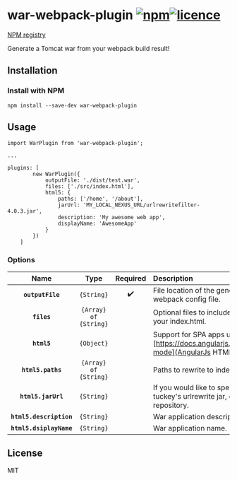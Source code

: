 # war-webpack-plugin [![npm](https://img.shields.io/npm/v/war-webpack-plugin.svg?style=flat-square)](https://github.com/isonet/war-webpack-plugin)[![licence](https://img.shields.io/npm/l/war-webpack-plugin.svg?style=flat-square)](https://img.shields.io/npm/l/war-webpack-plugin.svg)

[NPM registry](https://www.npmjs.com/package/war-webpack-plugin)

Generate a Tomcat war from your webpack build result!

## Installation

### Install with NPM

```npm install --save-dev war-webpack-plugin```

## Usage

```ecmascript 6
import WarPlugin from 'war-webpack-plugin';

...

plugins: [
        new WarPlugin({
            outputFile: './dist/test.war',
            files: ['./src/index.html'],
            html5: { 
                paths: ['/home', '/about'],
                jarUrl: 'MY_LOCAL_NEXUS_URL/urlrewritefilter-4.0.3.jar',
                description: 'My awesome web app',
                displayName: 'AwesomeApp'
            }
        })
    ]
```

### Options

|Name|Type|Required|Description|
|:--:|:--:|:------:|:----------|
|**`outputFile`**|`{String}`|:heavy_check_mark:|File location of the generated war, relative to your webpack config file.|
|**`files`**|`{Array} of {String}`||Optional files to include in the war, this could be your index.html.|
|**`html5`**|`{Object}`||Support for SPA apps using url rewitres. See [https://docs.angularjs.org/guide/$location#html5-mode](AngularJs HTML5 mode) for more details.|
|**`html5.paths`**|`{Array} of {String}`||Paths to rewrite to index.html.|
|**`html5.jarUrl`**|`{String}`||If you would like to specifiy another location for tuckey's urlrewrite jar, eg. from your Nexus repository.|
|**`html5.description`**|`{String}`||War application description.|
|**`html5.dsiplayName`**|`{String}`||War application name.|

## License

MIT

